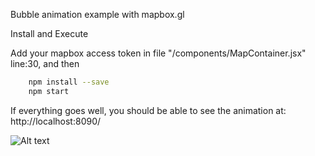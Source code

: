 Bubble animation example with mapbox.gl

Install and Execute

Add your mapbox access token in file "/components/MapContainer.jsx" line:30, and then 

```bash 
	npm install --save
	npm start
```
If everything goes well, you should be able to see the animation at: http://localhost:8090/

![Alt text](./image/example.gif "Screenshot")


